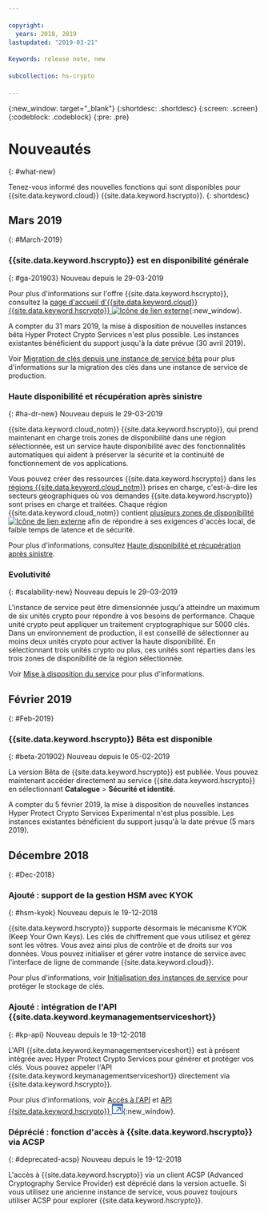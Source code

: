 ```yaml
---

copyright:
  years: 2018, 2019
lastupdated: "2019-03-21"

Keywords: release note, new

subcollection: hs-crypto

---
```


{:new_window: target="_blank"}
{:shortdesc: .shortdesc}
{:screen: .screen}
{:codeblock: .codeblock}
{:pre: .pre}

# Nouveautés
{: #what-new}

Tenez-vous informé des nouvelles fonctions qui sont disponibles pour {{site.data.keyword.cloud}} {{site.data.keyword.hscrypto}}.
{: shortdesc}

## Mars 2019
{: #March-2019}

### {{site.data.keyword.hscrypto}} est en disponibilité générale
{: #ga-201903}
Nouveau depuis le 29-03-2019

Pour plus d'informations sur l'offre {{site.data.keyword.hscrypto}}, consultez la [page d'accueil d'{{site.data.keyword.cloud}} {{site.data.keyword.hscrypto}} ![Icône de lien externe](../../icons/launch-glyph.svg "Icône de lien externe")](https://www.ibm.com/cloud/hyper-protect-crypto){:new_window}.

A compter du 31 mars 2019, la mise à disposition de nouvelles instances bêta Hyper Protect Crypto Services n'est plus possible. Les instances existantes bénéficient du support jusqu'à la date prévue (30 avril 2019).

Voir [Migration de clés depuis une instance de service bêta](/docs/services/hs-crypto/transition-keys.html) pour plus d'informations sur la migration des clés dans une instance de service de production.

### Haute disponibilité et récupération après sinistre
{: #ha-dr-new}
Nouveau depuis le 29-03-2019

{{site.data.keyword.cloud_notm}} {{site.data.keyword.hscrypto}}, qui prend maintenant en charge trois zones de disponibilité dans une région sélectionnée, est un service haute disponibilité avec des fonctionnalités automatiques qui aident à préserver la sécurité et la continuité de fonctionnement de vos applications.

Vous pouvez créer des ressources {{site.data.keyword.hscrypto}} dans les [régions {{site.data.keyword.cloud_notm}}](/docs/services/hs-crypto/regions.html) prises en charge, c'est-à-dire les secteurs géographiques où vos demandes {{site.data.keyword.hscrypto}} sont prises en charge et traitées. Chaque région {{site.data.keyword.cloud_notm}} contient [plusieurs zones de disponibilité ![Icône de lien externe](../../icons/launch-glyph.svg "Icône de lien externe")](https://www.ibm.com/blogs/bluemix/2018/06/expansion-availability-zones-global-regions/) afin de répondre à ses exigences d'accès local, de faible temps de latence et de sécurité.

Pour plus d'informations, consultez [Haute disponibilité et récupération après sinistre](/docs/services/hs-crypto/ha-dr.html).

### Evolutivité
{: #scalability-new}
Nouveau depuis le 29-03-2019

L'instance de service peut être dimensionnée jusqu'à atteindre un maximum de six unités crypto pour répondre à vos besoins de performance. Chaque unité crypto peut appliquer un traitement cryptographique sur 5000 clés. Dans un environnement de production, il est conseillé de sélectionner au moins deux unités crypto pour activer la haute disponibilité. En sélectionnant trois unités crypto ou plus, ces unités sont réparties dans les trois zones de disponibilité de la région sélectionnée.

Voir [Mise à disposition du service](/docs/services/hs-crypto/provision.html) pour plus d'informations.

## Février 2019
{: #Feb-2019}

### {{site.data.keyword.hscrypto}} Bêta est disponible
{: #beta-201902}
Nouveau depuis le 05-02-2019

La version Bêta de {{site.data.keyword.hscrypto}} est publiée. Vous pouvez maintenant accéder directement au service {{site.data.keyword.hscrypto}} en sélectionnant **Catalogue** > **Sécurité et identité**.

A compter du 5 février 2019, la mise à disposition de nouvelles instances Hyper Protect Crypto Services Experimental n'est plus possible. Les instances existantes bénéficient du support jusqu'à la date prévue (5 mars 2019).

## Décembre 2018
{: #Dec-2018}

### Ajouté : support de la gestion HSM avec KYOK
{: #hsm-kyok}
Nouveau depuis le 19-12-2018

{{site.data.keyword.hscrypto}} supporte désormais le mécanisme KYOK (Keep Your Own Keys). Les clés de chiffrement que vous utilisez et gérez sont les vôtres. Vous avez ainsi plus de contrôle et de droits sur vos données. Vous pouvez initialiser et gérer votre instance de service avec l'interface de ligne de commande {{site.data.keyword.cloud}}.

Pour plus d'informations, voir [Initialisation des instances de service](/docs/services/hs-crypto/initialize_hsm.html) pour protéger le stockage de clés.

### Ajouté : intégration de l'API {{site.data.keyword.keymanagementserviceshort}}
{: #kp-api}
Nouveau depuis le 19-12-2018

L'API {{site.data.keyword.keymanagementserviceshort}} est à présent intégrée avec Hyper Protect Crypto Services pour générer et protéger vos clés. Vous pouvez appeler l'API {{site.data.keyword.keymanagementserviceshort}} directement via {{site.data.keyword.hscrypto}}.

Pour plus d'informations, voir [Accès à l'API](/docs/services/hs-crypto/access-api.html) et [API {{site.data.keyword.hscrypto}} ![Icône de lien externe](image/external_link.svg "Icône de lien externe")](https://{DomainName}/apidocs/hs-crypto){:new_window}.

### Déprécié : fonction d'accès à {{site.data.keyword.hscrypto}} via ACSP
{: #deprecated-acsp}
Nouveau depuis le 19-12-2018

L'accès à {{site.data.keyword.hscrypto}} via un client ACSP (Advanced Cryptography Service Provider) est déprécié dans la version actuelle. Si vous utilisez une ancienne instance de service, vous pouvez toujours utiliser ACSP pour explorer {{site.data.keyword.hscrypto}}.

